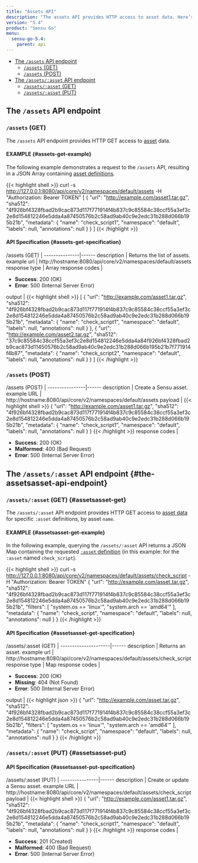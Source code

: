```yaml
---
title: "Assets API"
description: "The assets API provides HTTP access to asset data. Here’s a reference for the assets API in Sensu Go, including examples for returning lists of assets, creating assets, and more. Read on for the full reference."
version: "5.4"
product: "Sensu Go"
menu:
  sensu-go-5.4:
    parent: api
---
```


- [The `/assets` API endpoint](#the-assets-api-endpoint)
	- [`/assets` (GET)](#assets-get)
	- [`/assets` (POST)](#assets-post)
- [The `/assets/:asset` API endpoint](#the-assetsasset-api-endpoint)
	- [`/assets/:asset` (GET)](#assetsasset-get)
  - [`/assets/:asset` (PUT)](#assetsasset-put)

## The `/assets` API endpoint

### `/assets` (GET)

The `/assets` API endpoint provides HTTP GET access to [asset][1] data.

#### EXAMPLE {#assets-get-example}

The following example demonstrates a request to the `/assets` API, resulting in
a JSON Array containing [asset definitions][1].

{{< highlight shell >}}
curl -s http://127.0.0.1:8080/api/core/v2/namespaces/default/assets -H "Authorization: Bearer TOKEN"
[
  {
    "url": "http://example.com/asset1.tar.gz",
    "sha512": "4f926bf4328fbad2b9cac873d117f771914f4b837c9c85584c38ccf55a3ef3c2e8d154812246e5dda4a87450576b2c58ad9ab40c9e2edc31b288d066b195b21b",
    "metadata": {
      "name": "check_script1",
      "namespace": "default",
      "labels": null,
      "annotations": null
    }
  }
]
{{< /highlight >}}

#### API Specification {#assets-get-specification}

/assets (GET)  | 
---------------|------
description    | Returns the list of assets.
example url    | http://hostname:8080/api/core/v2/namespaces/default/assets
response type  | Array
response codes | <ul><li>**Success**: 200 (OK)</li><li>**Error**: 500 (Internal Server Error)</li></ul>
output         | {{< highlight shell >}}
[
  {
    "url": "http://example.com/asset1.tar.gz",
    "sha512": "4f926bf4328fbad2b9cac873d117f771914f4b837c9c85584c38ccf55a3ef3c2e8d154812246e5dda4a87450576b2c58ad9ab40c9e2edc31b288d066b195b21b",
    "metadata": {
      "name": "check_script1",
      "namespace": "default",
      "labels": null,
      "annotations": null
    }
  },
  {
    "url": "http://example.com/asset2.tar.gz",
    "sha512": "37c9c85584c38ccf55a3ef3c2e8d154812246e5dda4a84f926bf4328fbad2b9cac873d11450576b2c58ad9ab40c9e2edc31b288d066b195b21b7f771914f4b87",
    "metadata": {
      "name": "check_script2",
      "namespace": "default",
      "labels": null,
      "annotations": null
    }
  }
]
{{< /highlight >}}

### `/assets` (POST)

/assets (POST) | 
----------------|------
description     | Create a Sensu asset.
example URL     | http://hostname:8080/api/core/v2/namespaces/default/assets
payload         | {{< highlight shell >}}
{
  "url": "http://example.com/asset1.tar.gz",
  "sha512": "4f926bf4328fbad2b9cac873d117f771914f4b837c9c85584c38ccf55a3ef3c2e8d154812246e5dda4a87450576b2c58ad9ab40c9e2edc31b288d066b195b21b",
  "metadata": {
    "name": "check_script1",
    "namespace": "default",
    "labels": null,
    "annotations": null
  }
}
{{< /highlight >}}
response codes  | <ul><li>**Success**: 200 (OK)</li><li>**Malformed**: 400 (Bad Request)</li><li>**Error**: 500 (Internal Server Error)</li></ul>

## The `/assets/:asset` API endpoint {#the-assetsasset-api-endpoint}

### `/assets/:asset` (GET) {#assetsasset-get}

The `/assets/:asset` API endpoint provides HTTP GET access to [asset data][1] for specific `:asset` definitions, by asset `name`.

#### EXAMPLE {#assetsasset-get-example}

In the following example, querying the `/assets/:asset` API returns a JSON Map
containing the requested [`:asset` definition][1] (in this example: for the `:asset` named
`check_script`).

{{< highlight shell >}}
curl -s http://127.0.0.1:8080/api/core/v2/namespaces/default/assets/check_script -H "Authorization: Bearer TOKEN"
{
  "url": "http://example.com/asset.tar.gz",
  "sha512": "4f926bf4328fbad2b9cac873d117f771914f4b837c9c85584c38ccf55a3ef3c2e8d154812246e5dda4a87450576b2c58ad9ab40c9e2edc31b288d066b195b21b",
  "filters": [
    "system.os == 'linux'",
    "system.arch == 'amd64'"
  ],
  "metadata": {
    "name": "check_script",
    "namespace": "default",
    "labels": null,
    "annotations": null
  }
}
{{< /highlight >}}

#### API Specification {#assetsasset-get-specification}

/assets/:asset (GET) | 
---------------------|------
description          | Returns an asset.
example url          | http://hostname:8080/api/core/v2/namespaces/default/assets/check_script
response type        | Map
response codes       | <ul><li>**Success**: 200 (OK)</li><li> **Missing**: 404 (Not Found)</li><li>**Error**: 500 (Internal Server Error)</li></ul>
output               | {{< highlight json >}}
{
  "url": "http://example.com/asset.tar.gz",
  "sha512": "4f926bf4328fbad2b9cac873d117f771914f4b837c9c85584c38ccf55a3ef3c2e8d154812246e5dda4a87450576b2c58ad9ab40c9e2edc31b288d066b195b21b",
  "filters": [
    "system.os == 'linux'",
    "system.arch == 'amd64'"
  ],
  "metadata": {
    "name": "check_script",
    "namespace": "default",
    "labels": null,
    "annotations": null
  }
}
{{< /highlight >}}

### `/assets/:asset` (PUT) {#assetsasset-put}

#### API Specification {#assetsasset-put-specification}

/assets/:asset (PUT) | 
----------------|------
description     | Create or update a Sensu asset.
example URL     | http://hostname:8080/api/core/v2/namespaces/default/assets/check_script
payload         | {{< highlight shell >}}
{
  "url": "http://example.com/asset1.tar.gz",
  "sha512": "4f926bf4328fbad2b9cac873d117f771914f4b837c9c85584c38ccf55a3ef3c2e8d154812246e5dda4a87450576b2c58ad9ab40c9e2edc31b288d066b195b21b",
  "metadata": {
    "name": "check_script1",
    "namespace": "default",
    "labels": null,
    "annotations": null
  }
}
{{< /highlight >}}
response codes  | <ul><li>**Success**: 201 (Created)</li><li>**Malformed**: 400 (Bad Request)</li><li>**Error**: 500 (Internal Server Error)</li></ul>

[1]: ../../reference/assets
